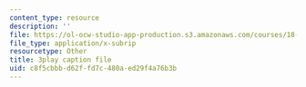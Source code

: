 ```yaml
---
content_type: resource
description: ''
file: https://ol-ocw-studio-app-production.s3.amazonaws.com/courses/18-01sc-single-variable-calculus-fall-2010/c8f5cbbbd62ffd7c480aed29f4a76b3b_PNTnmH6jsRI.srt
file_type: application/x-subrip
resourcetype: Other
title: 3play caption file
uid: c8f5cbbb-d62f-fd7c-480a-ed29f4a76b3b
---
```


